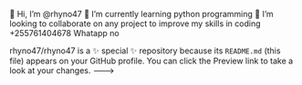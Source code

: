 👋 Hi, I’m @rhyno47
🌱 I’m currently learning python programming
💞️ I’m looking to collaborate on any project to improve my skills in coding
+255761404678 Whatapp no

rhyno47/rhyno47 is a ✨ special ✨ repository because its `README.md` (this file) appears on your GitHub profile.
You can click the Preview link to take a look at your changes.
--->
